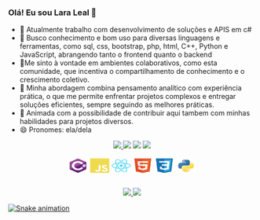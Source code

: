 ### Olá! Eu sou Lara Leal 👋

- 🔭 Atualmente trabalho com desenvolvimento de soluções e APIS em c#
- 🌱 Busco conhecimento e bom uso para diversas linguagens e ferramentas, como sql, css, bootstrap, php, html, C++, Python e JavaScript, abrangendo tanto o frontend quanto o backend
- 👯Me sinto à vontade em ambientes colaborativos, como esta comunidade, que incentiva o compartilhamento de conhecimento e o crescimento coletivo. 
- 🤔 Minha abordagem combina pensamento analítico com experiência prática, o que me permite enfrentar projetos complexos e entregar soluções eficientes, sempre seguindo as melhores práticas.
- 💬 Animada com a possibilidade de contribuir aqui tambem com minhas habilidades para projetos diversos.
- 😄 Pronomes: ela/dela

<div align="center">
  <a href=https://api.whatsapp.com/send?phone=+5541991640451><img src=https://img.shields.io/badge/WhatsApp-25D366?style=for-the-badge&logo=whatsapp&logoColor=white>
  <a href="https://instagram.com/laraveleal" target="_blank"><img src="https://img.shields.io/badge/-Instagram-%23E4405F?style=for-the-badge&logo=instagram&logoColor=white" target="_blank"></a>
  <a href = "mailto:leal3work@gmail.com"><img src="https://img.shields.io/badge/-Gmail-%23333?style=for-the-badge&logo=gmail&logoColor=white" target="_blank"></a>
  <a href="https://www.linkedin.com/in/lara-veronica-leal-2a358020b" target="_blank"><img src="https://img.shields.io/badge/-LinkedIn-%230077B5?style=for-the-badge&logo=linkedin&logoColor=white" target="_blank"></a> 
</div>

  <div align="center" style="display: inline_block"><br>
  <img align="center" alt="Lara-Csharp" height="30" width="40" src="https://raw.githubusercontent.com/devicons/devicon/master/icons/csharp/csharp-original.svg">
  <img align="center" alt="Lara-Js" height="30" width="40" src="https://raw.githubusercontent.com/devicons/devicon/master/icons/javascript/javascript-plain.svg">
  <img align="center" alt="Lara-React" height="30" width="40" src="https://raw.githubusercontent.com/devicons/devicon/master/icons/react/react-original.svg">
  <img align="center" alt="Lara-HTML" height="30" width="40" src="https://raw.githubusercontent.com/devicons/devicon/master/icons/html5/html5-original.svg">
  <img align="center" alt="Lara-CSS" height="30" width="40" src="https://raw.githubusercontent.com/devicons/devicon/master/icons/css3/css3-original.svg">
  <img align="center" alt="Lara-Python" height="30" width="40" src="https://raw.githubusercontent.com/devicons/devicon/master/icons/python/python-original.svg">
</div>

  ##
  
<div align="center">
  <a href="https://github.com/LaraLeals2">
  <img height="180em" src="https://github-readme-stats.vercel.app/api?username=LaraLeals2&show_icons=true&theme=dracula&include_all_commits=true&count_private=true"/>
  <img height="180em" src="https://github-readme-stats.vercel.app/api/top-langs/?username=LaraLeals2&layout=compact&langs_count=7&theme=dracula"/> </div> 

   ![Snake animation](https://github.com/LaraLeals2/LaraLeals2/blob/output/github-contribution-grid-snake.svg)

  <!-- [Snake animation](https://github.com/LaraLeals2/LaraLeals2/blob/output/github-contribution-grid-snake.svg)
   -->
  ##
